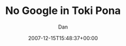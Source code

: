 ---
title: 'No Google in Toki Pona'
posts: 2
hash: 'JJp51Kd4'
author: 'Dan'
date: 2007-12-15T15:48:37+00:00
sources:
  - https://tokipona.yahoogroups.narkive.com/JJp51Kd4
---